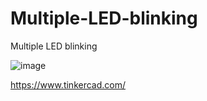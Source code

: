 # Multiple-LED-blinking
Multiple LED blinking

![image](https://github.com/user-attachments/assets/cdefe758-0ac4-4657-ae26-8e57c7ba4961)

https://www.tinkercad.com/

